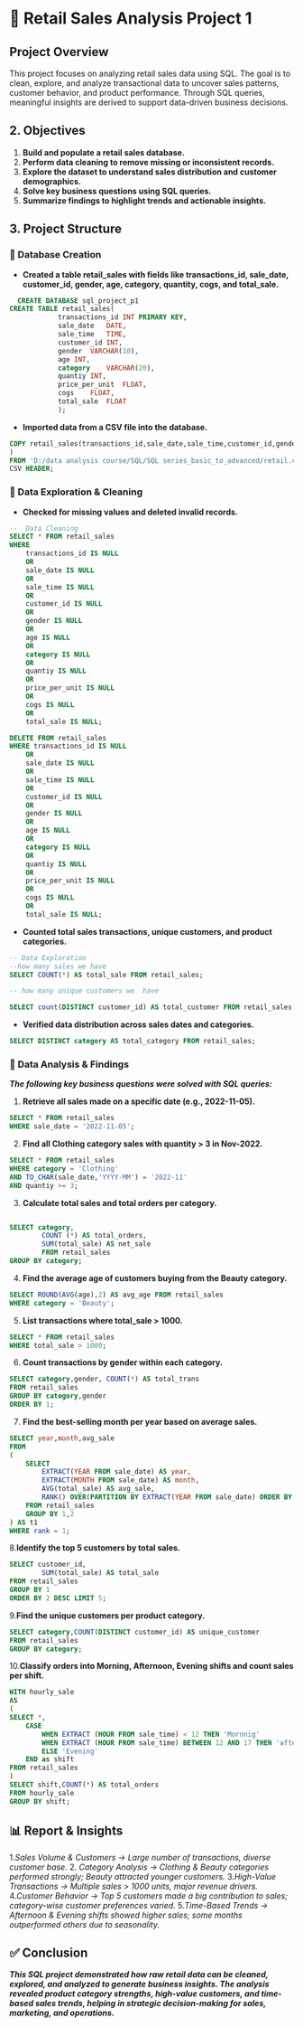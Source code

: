 # 🛒 Retail Sales Analysis Project 1 

## Project Overview 

This project focuses on analyzing retail sales data using SQL. The goal is to clean, explore, and analyze transactional data to uncover sales patterns, customer behavior, and product performance. Through SQL queries, meaningful insights are derived to support data-driven business decisions.

## 2. Objectives

1. **Build and populate a retail sales database.**
2. **Perform data cleaning to remove missing or inconsistent records.**
3. **Explore the dataset to understand sales distribution and customer demographics.**
4. **Solve key business questions using SQL queries.**
5. **Summarize findings to highlight trends and actionable insights.**

## 3. Project Structure
### 🔹 Database Creation

- **Created a table retail_sales with fields like transactions_id, sale_date, customer_id, gender, age, category, quantity, cogs, and total_sale.**
``` sql
  CREATE DATABASE sql_project_p1
CREATE TABLE retail_sales(
			transactions_id	INT PRIMARY KEY,
			sale_date	DATE,
			sale_time	TIME,
			customer_id	INT,
			gender	VARCHAR(10),
			age	INT,
			category	VARCHAR(20),
			quantiy	INT,
			price_per_unit	FLOAT,
			cogs	FLOAT,
			total_sale	FLOAT
			);
   ```
- **Imported data from a CSV file into the database.**
``` sql
COPY retail_sales(transactions_id,sale_date,sale_time,customer_id,gender,age,category,quantiy,price_per_unit,cogs,total_sale
)
FROM 'D:/data analysis course/SQL/SQL series_basic_to_advanced/retail.csv'
CSV HEADER;
```

### 🔹 Data Exploration & Cleaning

- **Checked for missing values and deleted invalid records.**
```sql
--  Data Cleaning
SELECT * FROM retail_sales
WHERE 
	transactions_id IS NULL
	OR
	sale_date IS NULL
	OR
	sale_time IS NULL
	OR
	customer_id IS NULL
	OR
	gender IS NULL
	OR
	age IS NULL
	OR
	category IS NULL
	OR
	quantiy IS NULL
	OR 
	price_per_unit IS NULL
	OR
	cogs IS NULL
	OR
	total_sale IS NULL;
```
```sql
DELETE FROM retail_sales
WHERE transactions_id IS NULL
	OR
	sale_date IS NULL
	OR
	sale_time IS NULL
	OR
	customer_id IS NULL
	OR
	gender IS NULL
	OR
	age IS NULL
	OR
	category IS NULL
	OR
	quantiy IS NULL
	OR 
	price_per_unit IS NULL
	OR
	cogs IS NULL
	OR
	total_sale IS NULL;
```
- **Counted total sales transactions, unique customers, and product categories.**
```sql
-- Data Exploration
--how many sales we have
SELECT COUNT(*) AS total_sale FROM retail_sales;

-- how many unique customers we  have

SELECT count(DISTINCT customer_id) AS total_customer FROM retail_sales;


```
- **Verified data distribution across sales dates and categories.**
``` sql
SELECT DISTINCT category AS total_category FROM retail_sales;
```


### 🔹 Data Analysis & Findings
***The following key business questions were solved with SQL queries:***

1. **Retrieve all sales made on a specific date (e.g., 2022-11-05).**
```sql
SELECT * FROM retail_sales
WHERE sale_date = '2022-11-05';
```

2. **Find all Clothing category sales with quantity > 3 in Nov-2022.**
```sql
SELECT * FROM retail_sales
WHERE category = 'Clothing'
AND TO_CHAR(sale_date,'YYYY-MM') = '2022-11'
AND quantiy >= 3;
```

3. **Calculate total sales and total orders per category.**
```sql

SELECT category,
		COUNT (*) AS total_orders,
		SUM(total_sale) AS net_sale 
		FROM retail_sales
GROUP BY category;
```
4. **Find the average age of customers buying from the Beauty category.**
```sql
SELECT ROUND(AVG(age),2) AS avg_age FROM retail_sales
WHERE category = 'Beauty';
```

5. **List transactions where total_sale > 1000.**
``` sql
SELECT * FROM retail_sales
WHERE total_sale > 1000;
```

6. **Count transactions by gender within each category.**
```sql
SELECT category,gender, COUNT(*) AS total_trans
FROM retail_sales
GROUP BY category,gender
ORDER BY 1;
```
7. **Find the best-selling month per year based on average sales.**
```sql
SELECT year,month,avg_sale
FROM
(
	SELECT 
		EXTRACT(YEAR FROM sale_date) AS year,
		EXTRACT(MONTH FROM sale_date) AS month,
		AVG(total_sale) AS avg_sale,
		RANK() OVER(PARTITION BY EXTRACT(YEAR FROM sale_date) ORDER BY AVG(total_sale) DESC)
	FROM retail_sales
	GROUP BY 1,2
) AS t1
WHERE rank = 1;
```
8.**Identify the top 5 customers by total sales.**
```sql
SELECT customer_id,
		SUM(total_sale) AS total_sale
FROM retail_sales
GROUP BY 1
ORDER BY 2 DESC LIMIT 5;
```
9.**Find the unique customers per product category.**
```sql
SELECT category,COUNT(DISTINCT customer_id) AS unique_customer
FROM retail_sales
GROUP BY category;
```
10.**Classify orders into Morning, Afternoon, Evening shifts and count sales per shift.**
```sql
WITH hourly_sale
AS
(
SELECT *,
	CASE 
		WHEN EXTRACT (HOUR FROM sale_time) < 12 THEN 'Mornnig'
		WHEN EXTRACT (HOUR FROM sale_time) BETWEEN 12 AND 17 THEN 'afternoon'
		ELSE 'Evening'
	END as shift
FROM retail_sales
) 
SELECT shift,COUNT(*) AS total_orders
FROM hourly_sale
GROUP BY shift;
```


## 📊 Report & Insights

1.*Sales Volume & Customers → Large number of transactions, diverse customer base.*
2. *Category Analysis → Clothing & Beauty categories performed strongly; Beauty attracted younger customers.*
3.*High-Value Transactions → Multiple sales > 1000 units, major revenue drivers.*
4.*Customer Behavior → Top 5 customers made a big contribution to sales; category-wise customer preferences varied.*
5.*Time-Based Trends → Afternoon & Evening shifts showed higher sales; some months outperformed others due to seasonality.*

## ✅ Conclusion

***This SQL project demonstrated how raw retail data can be cleaned, explored, and analyzed to generate business insights. The analysis revealed product category strengths, high-value customers, and time-based sales trends, helping in strategic decision-making for sales, marketing, and operations.***
